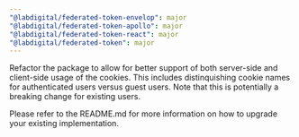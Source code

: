```yaml
---
"@labdigital/federated-token-envelop": major
"@labdigital/federated-token-apollo": major
"@labdigital/federated-token-react": major
"@labdigital/federated-token": major
---
```


Refactor the package to allow for better support of both server-side and
client-side usage of the cookies. This includes distinquishing cookie names for
authenticated users versus guest users. Note that this is potentially a breaking
change for existing users.

Please refer to the README.md for more information on how to upgrade your
existing implementation.
